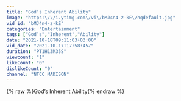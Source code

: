 ```yaml
---
title: "God’s Inherent Ability"
image: "https:\/\/i.ytimg.com\/vi\/bMJ4n4-z-kE\/hqdefault.jpg"
vid_id: "bMJ4n4-z-kE"
categories: "Entertainment"
tags: ["God’s","Inherent","Ability"]
date: "2021-10-18T09:11:03+03:00"
vid_date: "2021-10-17T17:58:45Z"
duration: "PT1H13M35S"
viewcount: "1"
likeCount: "0"
dislikeCount: "0"
channel: "NTCC MADISON"
---
```

{% raw %}God’s Inherent Ability{% endraw %}
